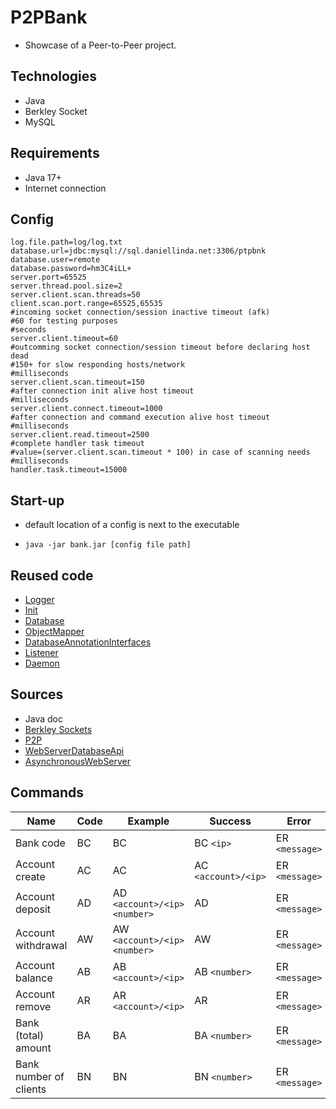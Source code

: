 # P2PBank

- Showcase of a Peer-to-Peer project.

## Technologies

- Java
- Berkley Socket
- MySQL

## Requirements

- Java 17+
- Internet connection

## Config

```properties
log.file.path=log/log.txt
database.url=jdbc:mysql://sql.daniellinda.net:3306/ptpbnk
database.user=remote
database.password=hm3C4iLL+
server.port=65525
server.thread.pool.size=2
server.client.scan.threads=50
client.scan.port.range=65525,65535
#incoming socket connection/session inactive timeout (afk)
#60 for testing purposes
#seconds
server.client.timeout=60
#outcomming socket connection/session timeout before declaring host dead
#150+ for slow responding hosts/network
#milliseconds
server.client.scan.timeout=150
#after connection init alive host timeout
#milliseconds
server.client.connect.timeout=1000
#after connection and command execution alive host timeout
#milliseconds
server.client.read.timeout=2500
#complete handler task timeout
#value=(server.client.scan.timeout * 100) in case of scanning needs
#milliseconds
handler.task.timeout=15000
```

## Start-up

- default location of a config is next to the executable

- `java -jar bank.jar [config file path]`

## Reused code
- [Logger](https://github.com/WMeindW/WebServerDatabaseApi/tree/main/src/main/java/cz/meind/logger)
- [Init](https://github.com/WMeindW/WebServerDatabaseApi/tree/main/src/main/java/cz/meind/application)
- [Database](https://github.com/WMeindW/WebServerDatabaseApi/tree/main/src/main/java/cz/meind/database)
- [ObjectMapper](https://github.com/WMeindW/WebServerDatabaseApi/tree/main/src/main/java/cz/meind/service/mapper)
- [DatabaseAnnotationInterfaces](https://github.com/WMeindW/WebServerDatabaseApi/tree/main/src/main/java/cz/meind/interfaces)
- [Listener](https://github.com/WMeindW/AsynchronousWebServer/blob/master/src/main/java/cz/meind/service/asynch/Listener.java)
- [Daemon](https://github.com/WMeindW/AsynchronousWebServer/blob/master/src/main/java/cz/meind/service/asynch/Daemon.java)

## Sources
- Java doc
- [Berkley Sockets](https://csperkins.org/teaching/2007-2008/networked-systems/lecture04.pdf)
- [P2P](https://student.cs.uwaterloo.ca/~cs446/1171/Arch_Design_Activity/Peer2Peer.pdf)
- [WebServerDatabaseApi](https://github.com/WMeindW/WebServerDatabaseApi)
- [AsynchronousWebServer](https://github.com/WMeindW/AsynchronousWebServer)

## Commands

| Name                   | Code | Example                        | Success             | Error          |
|------------------------|------|--------------------------------|---------------------|----------------|
| Bank code              | BC   | BC                             | BC `<ip>`           | ER `<message>` |
| Account create         | AC   | AC                             | AC `<account>/<ip>` | ER `<message>` |
| Account deposit        | AD   | AD `<account>/<ip>` `<number>` | AD                  | ER `<message>` |
| Account withdrawal     | AW   | AW `<account>/<ip>` `<number>` | AW                  | ER `<message>` |
| Account balance        | AB   | AB `<account>/<ip>`            | AB `<number>`       | ER `<message>` |
| Account remove         | AR   | AR `<account>/<ip>`            | AR                  | ER `<message>` |
| Bank (total) amount    | BA   | BA                             | BA `<number>`       | ER `<message>` |
| Bank number of clients | BN   | BN                             | BN `<number>`       | ER `<message>` |
